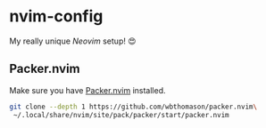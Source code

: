 # nvim-config
My really unique *Neovim* setup! 😍

## Packer.nvim
Make sure you have [Packer.nvim](https://github.com/wbthomason/packer.nvim) installed.

```bash
git clone --depth 1 https://github.com/wbthomason/packer.nvim\
 ~/.local/share/nvim/site/pack/packer/start/packer.nvim
 ```
